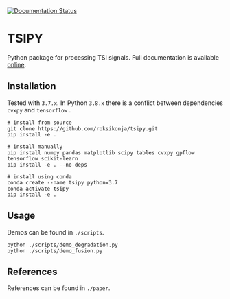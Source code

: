 <a href='https://tsipy.readthedocs.io/en/latest/?badge=latest'>
    <img src='https://readthedocs.org/projects/tsipy/badge/?version=latest' alt='Documentation Status' />
</a>

# TSIPY

Python package for processing TSI signals.
Full documentation is available [online](https://tsipy.readthedocs.io/).

## Installation

Tested with ```3.7.x```. In Python ```3.8.x``` there is a conflict between dependencies ```cvxpy``` and ```tensorflow```
.

    # install from source
    git clone https://github.com/roksikonja/tsipy.git
    pip install -e .

    # install manually
    pip install numpy pandas matplotlib scipy tables cvxpy gpflow tensorflow scikit-learn
    pip install -e . --no-deps

    # install using conda
    conda create --name tsipy python=3.7
    conda activate tsipy
    pip install -e .

## Usage

Demos can be found in ```./scripts```.

    python ./scripts/demo_degradation.py
    python ./scripts/demo_fusion.py

## References

References can be found in ```./paper```.

